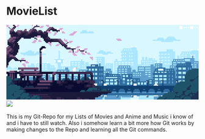 # MovieList

<img src="banner.gif" width="900">
<img src="https://i.redd.it/4vfjr9e1wuey.gif" width="1400">

This is my Git-Repo for my Lists of Movies and Anime and Music i know of and i have to still watch.
Also i somehow learn a bit more how Git works by making changes to the Repo and learning all the Git commands.
